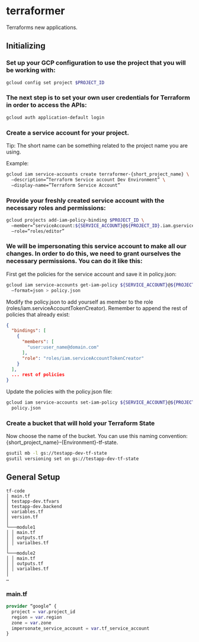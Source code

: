 # terraformer
Terraforms new applications.

## Initializing

### Set up your GCP configuration to use the project that you will be working with:
```bash
gcloud config set project $PROJECT_ID
```

### The next step is to set your own user credentials for Terraform in order to access the APIs:
```bash
gcloud auth application-default login
```

### Create a service account for your project.
   
Tip: The short name can be something related to the project name you are using.

Example:
```bash
gcloud iam service-accounts create terraformer-{short_project_name} \
  –description=”Terraform Service account Dev Environment” \
  –display-name=”Terraform Service Account”
```

### Provide your freshly created service account with the necessary roles and permissions:
```bash
gcloud projects add-iam-policy-binding $PROJECT_ID \
  –member=”serviceAccount:${SERVICE_ACCOUNT}@${PROJECT_ID}.iam.gserviceaccount.com” \
  –role=”roles/editor”
```

### We will be impersonating this service account to make all our changes. In order to do this, we need to grant ourselves the necessary permissions. You can do it like this:

First get the policies for the service account and save it in policy.json:
```bash
gcloud iam service-accounts get-iam-policy ${SERVICE_ACCOUNT}@${PROJECT_ID}.iam.gserviceaccount.com \
  –format=json > policy.json
```
Modify the policy.json to add yourself as member to the role (roles/iam.serviceAccountTokenCreator). Remember to append the rest of policies that already exist:
```json
{
  "bindings": [
    {
      "members": [
        "user:user_name@domain.com"
      ],
      "role": "roles/iam.serviceAccountTokenCreator"
    }
  ],
  ... rest of policies
}
```
Update the policies with the policy.json file:
```bash
gcloud iam service-accounts set-iam-policy ${SERVICE_ACCOUNT}@${PROJECT_ID}.gserviceaccount.com \
  policy.json
```

### Create a bucket that will hold your Terraform State

Now choose the name of the bucket. You can use this naming convention: {short_project_name}-{Environment}-tf-state.

```bash
gsutil mb -l gs://testapp-dev-tf-state
gsutil versioning set on gs://testapp-dev-tf-state
```

## General Setup

```
tf-code
│ main.tf
│ testapp-dev.tfvars
│ testapp-dev.backend
│ variables.tf
│ version.tf
│
└───module1
│ │ main.tf
│ │ outputs.tf
│ │ varialbes.tf
│
└───module2
│ │ main.tf
│ │ outputs.tf
│ │ varialbes.tf
│
…
```

### main.tf
```tf
provider “google” {
  project = var.project_id
  region = var.region
  zone = var.zone
  impersonate_service_account = var.tf_service_account
}
```

